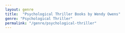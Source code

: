 ```yaml
---
layout: genre
title:  "Psychological Thriller Books by Wendy Owens"
genre: "Psychological Thriller"
permalink: "/genre/psychological-thriller"
---
```

